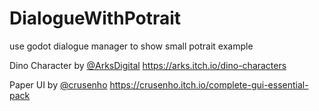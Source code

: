 # DialogueWithPotrait

use godot dialogue manager to show small potrait example

Dino Character by [@ArksDigital](https://twitter.com/ArksDigital) https://arks.itch.io/dino-characters

Paper UI by [@crusenho](https://twitter.com/crusenho) https://crusenho.itch.io/complete-gui-essential-pack
